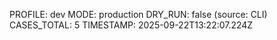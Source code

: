PROFILE: dev
MODE: production
DRY_RUN: false (source: CLI)
CASES_TOTAL: 5
TIMESTAMP: 2025-09-22T13:22:07.224Z
